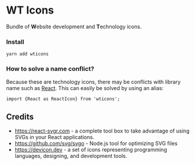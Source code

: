 # WT Icons

Bundle of **W**ebsite development and **T**echnology icons.

### Install

```shell
yarn add wticons
```

### How to solve a name conflict?

Because these are technology icons, there may be conflicts with library name such as [React](https://reactjs.org/).
This can easily be solved by using an alias:

```shell
import {React as ReactIcon} from 'wticons';
```

## Credits

* https://react-svgr.com - a complete tool box to take advantage of using SVGs in your React applications.
* https://github.com/svg/svgo - Node.js tool for optimizing SVG files
* https://devicon.dev - a set of icons representing programming languages, designing, and development tools. 